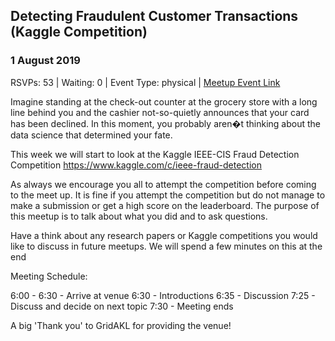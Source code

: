 ## Detecting Fraudulent Customer Transactions (Kaggle Competition)
### 1 August 2019
RSVPs: 53 | Waiting: 0 | Event Type: physical | [Meetup Event Link](https://www.meetup.com/Data-Science-Discussion-Auckland/events/262092137)

Imagine standing at the check-out counter at the grocery store with a long line behind you and the cashier not-so-quietly announces that your card has been declined. In this moment, you probably aren�t thinking about the data science that determined your fate.

This week we will start to look at the Kaggle IEEE-CIS Fraud Detection Competition https://www.kaggle.com/c/ieee-fraud-detection

As always we encourage you all to attempt the competition before coming to the meet up. It is fine if you attempt the competition but do not manage to make a submission or get a high score on the leaderboard. The purpose of this meetup is to talk about what you did and to ask questions.

Have a think about any research papers or Kaggle competitions you would like to discuss in future meetups. We will spend a few minutes on this at the end

Meeting Schedule:

6:00 - 6:30 - Arrive at venue
6:30 - Introductions
6:35 - Discussion
7:25 - Discuss and decide on next topic
7:30 - Meeting ends

A big 'Thank you' to GridAKL for providing the venue!
